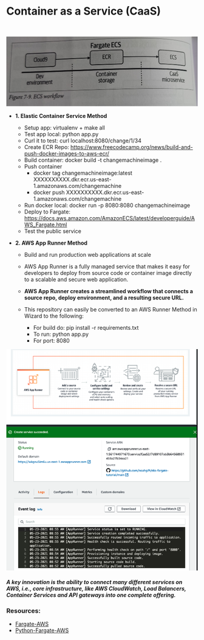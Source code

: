 <h1>Container as a Service (CaaS)</h1><br>

![Continuous-Delivery](ECS_workflow.jpg)

- **1. Elastic Container Service Method**
    - Setup app: virtualenv + make all
    - Test app local: python app.py
    - Curl it to test: curl localhost:8080/change/1/34
    - Create ECR Repo: https://www.freecodecamp.org/news/build-and-push-docker-images-to-aws-ecr/
    - Build container: docker build -t changemachineimage .
    - Push container
        - docker tag changemachineimage:latest XXXXXXXXXX.dkr.ecr.us-east-1.amazonaws.com/changemachine   
        - docker push XXXXXXXXXX.dkr.ecr.us-east-1.amazonaws.com/changemachine   
    - Run docker local: docker run -p 8080:8080 changemachineimage
    - Deploy to Fargate: https://docs.aws.amazon.com/AmazonECS/latest/developerguide/AWS_Fargate.html
    - Test the public service

- **2. AWS App Runner Method**

    - Build and run production web applications at scale
    - AWS App Runner is a fully managed service that makes it easy for developers to deploy from source code or container image directly to a scalable and secure web application.
    - **AWS App Runner creates a streamlined workflow that connects a source repo, deploy environment, and a resulting secure URL.**
    - This repository can easily be converted to an AWS Runner Method in Wizard to the following:

        - For build do: pip install -r requirements.txt
        - To run: python app.py
        - For port: 8080

![Continuous-Delivery](aws_app_runner.png)

#### *A key innovation is the ability to connect many different services on AWS, i.e., core infrastructure, like AWS CloudWatch, Load Balancers, Container Services and API gateways into one complete offering.*


### Resources:

* [Fargate-AWS](https://aws.amazon.com/getting-started/hands-on/build-modern-app-fargate-lambda-dynamodb-python/module-two/)
* [Python-Fargate-AWS](https://github.com/aws-samples/aws-modern-application-workshop/tree/python/module-2)
    